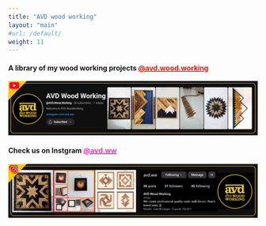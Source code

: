 ```yaml
---
title: "AVD wood working"
layout: "main"
#url: /default/
weight: 11
---
```


#### A library of my wood working projects <a href="https://www.youtube.com/@AVD.Wood.Working"><font color="#ff1100">@avd.wood.working</font> </a>
[![@AVD.Wood.Working](Youtube.jpg)](https://www.youtube.com/@AVD.Wood.Working)

#### Check us on Instgram <a href="https://www.instagram.com/avd.ww"><font color="#fe33ad">@avd.ww</font> </a>
[![Instagram](IG.jpg)](https://www.instagram.com/avd.ww)
